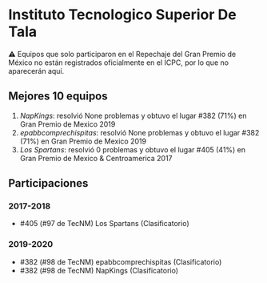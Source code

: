 # Instituto Tecnologico Superior De Tala

:warning: Equipos que solo participaron en el Repechaje del Gran Premio de México no están registrados oficialmente en el ICPC, por lo que no aparecerán aquí.

## Mejores 10 equipos

1. _NapKings_: resolvió None problemas y obtuvo el lugar #382 (71%) en Gran Premio de Mexico 2019
1. _epabbcomprechispitas_: resolvió None problemas y obtuvo el lugar #382 (71%) en Gran Premio de Mexico 2019
1. _Los Spartans_: resolvió 0 problemas y obtuvo el lugar #405 (41%) en Gran Premio de Mexico & Centroamerica 2017

## Participaciones

### 2017-2018

- #405 (#97 de TecNM) Los Spartans (Clasificatorio)

### 2019-2020

- #382 (#98 de TecNM) epabbcomprechispitas (Clasificatorio)
- #382 (#98 de TecNM) NapKings (Clasificatorio)



